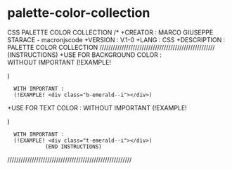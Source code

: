 # palette-color-collection
CSS PALETTE COLOR COLLECTION
/*
+CREATOR : MARCO GIUSEPPE STARACE - macronjscode
+VERSION : V.1-0
+LANG : CSS
+DESCRIPTION : PALETTE COLOR COLLECTION
////////////////////////////////////////////////////
                (INSTRUCTIONS)
+USE FOR BACKGROUND COLOR :  
      WITHOUT IMPORTANT 
      (!EXAMPLE! <div class="b-emerald"></div>)

      WITH IMPORTANT :
      (!EXAMPLE! <div class="b-emerald--i"></div>)
+USE FOR TEXT COLOR :
      WITHOUT IMPORTANT 
      (!EXAMPLE! <div class="t-emerald"></div>)

      WITH IMPORTANT :
      (!EXAMPLE! <div class="t-emerald--i"></div>)
                (END INSTRUCTIONS)
////////////////////////////////////////////////////////
